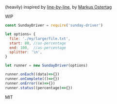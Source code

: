 (heavily) inspired by [line-by-line](https://github.com/Osterjour/line-by-line), by [Markus Ostertag](https://github.com/Osterjour)


WIP
<!-- `npm i sunday-driver` -->

```js
const SundayDriver = require('sunday-driver')

let options= {
  file: './my/large/file.txt',
  start: 80, //as-percentage
  end: 100,  //as-percentage
  splitter: '\n',
}

let runner = new SundayDriver(options)

runner.onEach((data)=>{})
runner.onComplete(()=>{})
runner.onError((e)=>{})
runner.status((percentage)=>{})

```

MIT
